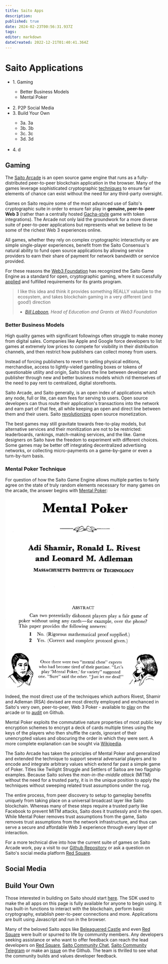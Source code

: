 ```yaml
---
title: Saito Apps
description: 
published: true
date: 2024-02-23T00:56:31.937Z
tags: 
editor: markdown
dateCreated: 2022-12-21T01:40:41.364Z
---
```


# Saito Applications

<!-- INTRO - (mention importance of p2p and true web3) -->

<ul style="color:">
  <li> 1. <a style="text-decoration:none" href="#1"> Gaming </a> </li>
  <ul>
    <li> <a style='text-decoration:none' href='#1a'> Better Business Models </a> </li>
    <li> <a style='text-decoration:none' href='#1a'> Mental Poker </a> </li>
  </ul>
  <br>
  <li> 2. <a style="text-decoration:none" href="#2"> P2P Social Media </a> </li>
  <li> 3. <a style="text-decoration:none" href="#3"> Build Your Own </a> </li>
  <ul>
    <li> 3a. <a style="text-decoration:none" href="#3a"> 3a </a> </li>
    <li> 3b. <a style="text-decoration:none" href="#3b"> 3b </a> </li>
    <li> 3c. <a style="text-decoration:none" href="#3b"> 3c </a> </li>
    <li> 3d. <a style="text-decoration:none" href="#3b"> 3d </a> </li>
  </ul>
  <br>
  <li> 4. <a style="text-decoration:none" href="#3b"> d</a> </li>
</ul>

## Gaming

The [Saito Arcade](https://saito.io/arcade/) is an open source game engine that runs as a fully-distributed peer-to-peer blockchain application in the browser. Many of the games leverage sophisticated cryptographic [techniques](#mental-poker) to ensure fair elements of chance can exist without the need for any third-party oversight.

Games on Saito require some of the most advanced use of Saito's cryptographic suite in order to ensure fair play in **genuine, peer-to-peer Web 3** (rather than a centrally hosted [Gacha-style](https://en.wikipedia.org/wiki/Gacha_game) game with token integrations). 
The Arcade not only laid the groundwork for a more diverse suite of peer-to-peer applications but represents what we believe to be some of the richest Web 3 experiences online.

All games, whether they rely on complex cryptographic interactivity or are simple single-player experiences, benefit from the Saito Consensus's natural ability to fund open source applications by allowing service providers to earn their share of payment for network bandwidth or service provided.

For these reasons the [Web3 Foundation](https://web3.foundation/) has recognized the Saito Game Engine as a standard for open, cryptographic gaming, where it successfully [applied](https://github.com/w3f/Grants-Program/blob/master/applications/saito-game-protocol-and-engine.md) and fulfilled requirements for its grants program.

> I like this idea and think it provides something REALLY valuable to the ecosystem, and takes blockchain gaming in a very different (and good!) direction
> - *[Bill Laboon](https://github.com/w3f/Grants-Program/pull/73#issuecomment-713638248), Head of Education and Grants at Web3 Foundation*

### Better Business Models

High  quality games with significant followings often struggle to make money from digital sales. Companies like Apple and Google force developers to list games at extremely low prices to compete for visibility in their distribution channels, and then restrict how publishers can collect money from users.

Instead of forcing publishers to revert to selling physical editions, merchandise, access to lightly-vieled gambling boxes or tokens of questionable utility and origin, Saito blurs the line between developer and publisher through new and better business models which rid themselves of the need to pay rent to centralized, digital storefronts.

Saito Arcade, and Saito generally, is an open index of applications which any node, full or lite, can earn fees for serving to users. Open source developers can thus route their application's transactions into the network and earn part of that fee, all while keeping an open and direct line between them and their users. Saito [revolutionizes](https://medium.com/@0xluminous/the-future-of-open-source-software-7c77592f8f24) open source monetization.

The best games may still gravitate towards free-to-play models, but alternative services and their monitization are not to be restricted: leaderboards, rankings, match-making services, and the like. Game designers on Saito have the freedom to experiment with different choices. Some games may be better off integrating decentralized advertising networks, or collecting micro-payments on a game-by-game or even a turn-by-turn basis.

### Mental Poker Technique

For question of how the Saito Game Engine allows multiple parties to fairly agree on the state of truly random elements necessary for many games on the arcade, the answer begins with [Mental Poker](https://people.csail.mit.edu/rivest/pubs/SRA81.pdf):

![mentalpoker.png](/mentalpoker.png)

Indeed, the most direct use of the techniques which authors Rivest, Shamir and Adleman (RSA) devised are most directly employed and enchanced in Saito's very own, peer-to-peer, Web 3 Poker - available to [play](https://saito.io/arcade) on the arcade or to [audit](https://github.com/SaitoTech/saito-lite-rust/tree/master/mods/poker) on Github.

Mental Poker exploits the commutative nature properties of most public key encryption schemes to encrypt a deck of cards multiple times using the keys of the players who then shuffle the cards, ignorant of their unencrypted values and obscuring the order in which they were sent. A more complete explanation can be sought via [Wikipedia](https://en.wikipedia.org/wiki/Mental_poker).

The Saito Arcade has taken the principles of Mental Poker and generalized and extended the technique to support several adversarial players and to encode and integrate arbitrary values which extend far past a simple game of Poker. Titles like Twilight Struggle and Settlers of Saitoa are two flagship examples. Because Saito solves the *man-in-the-middle attack* (MITM) without the need for a trusted party, it is in the unique position to apply the techniques without sweeping related trust assumptions under the rug.

The entire process, from peer discovery to setup to gameplay benefits uniquely from taking place on a universal broadcast layer like Saito blockchain. Whereas many of these steps require a trusted party like Facebook to prevent MITM attacks, Saito does it trustlessly and in the open. While Mental Poker removes trust assumptions from the game, Saito removes trust assumptions from the network infrastructure, and thus can serve a secure and affordable Web 3 experience through every layer of interaction.

For a more technical dive into how the current suite of games on Saito Arcade work, pay a visit to our [Github Repository](https://github.com/SaitoTech/saito-lite-rust/blob/dbd9d622c8cb69c682045b780c63207eed8d7bf1/docs/gaming/saito-game-engine/readme.md) or ask a question on Saito's social media platform [Red Square](https://saito.io/redsquare/).


## Social Media

## Build Your Own

Those interested in building on Saito should start [here](/tech/building_apps). The SDK used to make the all apps on this page is fully available for anyone to begin using. It has built-in functions to interact with the blockchain, perform basic cryptography, establish peer-to-peer connections and more. Applications are built using Javascript and run in the browser.

Many of the beloved Saito apps like [Beleaguered Castle](/tech/applications/BeleagueredCastle) and even [Red Square](/tech/applications/RedSquare) were built or spurred to life by community members. Any developers seeking assistance or who want to offer feedback can reach the lead developers on [Red Square](https://saito.io/redsquare/), [Saito Community Chat](https://saito.io/chat/), [Saito Community Telegram](https://t.me/SaitoIO) or make an [issue](https://github.com/SaitoTech/saito-lite-rust/issues) on the Github. The team is thrilled to see what the community builds and values developer feedback.

<!--
![](/apps.png)

## Core Apps

Saito Applications are programs that run directly in your browser. These applications have a built-in wallet and use the Saito network to communicate with peers. See our full list of [available programs](https://github.com/SaitoTech/saito-lite-rust/tree/master/mods) or our [tutorials](/tech/tutorials) on how to develop a module from scratch, or check out our flagship applications below.


|     |     |     |
| --- | --- | --- |
|     | [Saito Arcade](/tech/applications/arcade) | [Red Square](/tech/applications/RedSquare) |
|     | [Chat](/tech/applications/chat) | [Encrypt](/tech/applications/encrypt) |
|     | [Video Call](/tech/applications/VideoCall)| [Registry (DNS)](/tech/applications/Registry (DNS)) |

## Games

There is a good amount of games running on the Saito platform now, and more to come that are currently in development, some of them have been made for members of the community. With Saito being an open-source project that is delighted to receive apps from other developers to run them in the network, this is just the tip of the iceberg for what is to come.

|     |     |     |     |     |     |
| --- | --- | --- | --- | --- | --- |
|     | [Chess](/tech/applications/chess) | [Blackjack](/tech/applications/Blackjack) |     | [Beleaguered Castle](/tech/applications/BeleagueredCastle) |     |
|     | [Epidemic](/tech/applications/epidemic) | [Mahjong](/tech/applications/Mahjong) |     | [Nintendo 64 (Emulator)](/tech/applications/n64) |     |
|     | [Poker](/tech/applications/poker) | [Quake 3](/tech/applications/quake3) |     | [Red Imperium](/tech/applications/redImperium) |     |
|     | [Solitrio](/tech/applications/solitrio) | [Saito Realm](/tech/applications/realm) |     | [Settlers of Saitoa](/tech/applications/settlers) |     |
|     | [Shogun](/tech/applications/Shogun) | [Wordblocks](/tech/applications/wordblocks) |     | [Saito Mania](/tech/applications/SaitoMania) |     |
|     | [Spider](/tech/applications/spider) | [Wuziqi](/tech/applications/wuziqi) |     | [Twilight Struggle](/tech/applications/twilightStruggle) |     |
-->